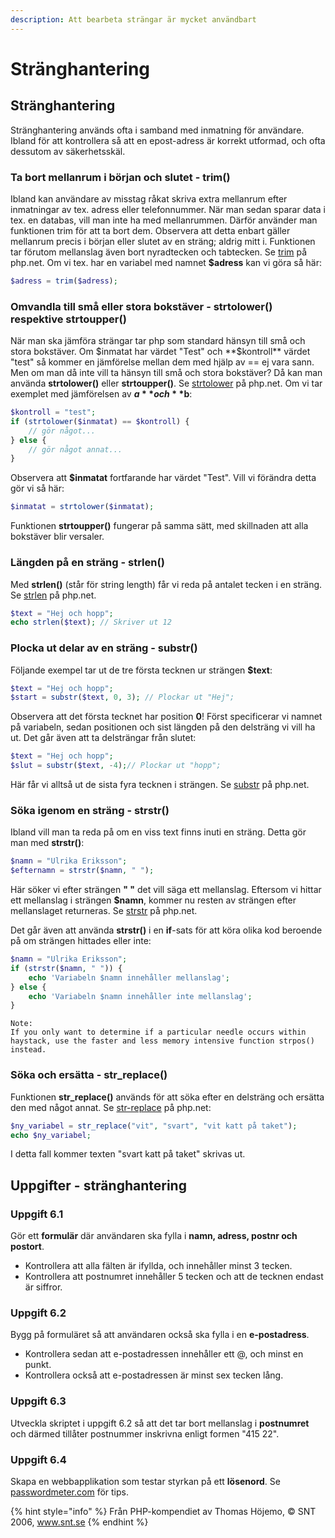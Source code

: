 ```yaml
---
description: Att bearbeta strängar är mycket användbart
---
```


# Stränghantering

## Stränghantering

Stränghantering används ofta i samband med inmatning för användare. Ibland för att kontrollera så att en epost-adress är korrekt utformad, och ofta dessutom av säkerhetsskäl.

### **Ta bort mellanrum i början och slutet - trim\(\)**

Ibland kan användare av misstag råkat skriva extra mellanrum efter inmatningar av tex. adress eller telefonnummer. När man sedan sparar data i tex. en databas, vill man inte ha med mellanrummen. Därför använder man funktionen trim för att ta bort dem. Observera att detta enbart gäller mellanrum precis i början eller slutet av en sträng; aldrig mitt i. Funktionen tar förutom mellanslag även bort nyradtecken och tabtecken. Se [trim](http://php.net/manual/en/function.trim.php) på php.net. Om vi tex. har en variabel med namnet **$adress** kan vi göra så här:

```php
$adress = trim($adress);
```

### **Omvandla till små eller stora bokstäver - strtolower\(\) respektive strtoupper\(\)**

När man ska jämföra strängar tar php som standard hänsyn till små och stora bokstäver. Om $inmatat har värdet "Test" och **$kontroll** värdet "test" så kommer en jämförelse mellan dem med hjälp av == ej vara sann. Men om man då inte vill ta hänsyn till små och stora bokstäver? Då kan man använda **strtolower\(\)** eller **strtoupper\(\)**. Se [strtolower](http://php.net/manual/en/function.strtolower.php) på php.net. Om vi tar exemplet med jämförelsen av **$a** och **$b**:

```php
$kontroll = "test";
if (strtolower($inmatat) == $kontroll) {
    // gör något...
} else {
    // gör något annat...
}
```

Observera att **$inmatat** fortfarande har värdet "Test". Vill vi förändra detta gör vi så här:

```php
$inmatat = strtolower($inmatat);
```

Funktionen **strtoupper\(\)** fungerar på samma sätt, med skillnaden att alla bokstäver blir versaler.

### **Längden på en sträng - strlen\(\)**

Med **strlen\(\)** \(står för string length\) får vi reda på antalet tecken i en sträng. Se [strlen](http://php.net/manual/en/function.strlen.php) på php.net.

```php
$text = "Hej och hopp";
echo strlen($text); // Skriver ut 12
```

### **Plocka ut delar av en sträng - substr\(\)**

Följande exempel tar ut de tre första tecknen ur strängen **$text**:

```php
$text = "Hej och hopp";
$start = substr($text, 0, 3); // Plockar ut "Hej";
```

Observera att det första tecknet har position **0**! Först specificerar vi namnet på variabeln, sedan positionen och sist längden på den delsträng vi vill ha ut. Det går även att ta delsträngar från slutet:

```php
$text = "Hej och hopp";
$slut = substr($text, -4);// Plockar ut "hopp";
```

Här får vi alltså ut de sista fyra tecknen i strängen. Se [substr](http://php.net/manual/en/function.substr.php) på php.net.

### **Söka igenom en sträng - strstr\(\)**

Ibland vill man ta reda på om en viss text finns inuti en sträng. Detta gör man med **strstr\(\)**:

```php
$namn = "Ulrika Eriksson";
$efternamn = strstr($namn, " ");
```

Här söker vi efter strängen **" "** det vill säga ett mellanslag. Eftersom vi hittar ett mellanslag i strängen **$namn**, kommer nu resten av strängen efter mellanslaget returneras. Se [strstr](http://php.net/manual/en/function.strstr.php) på php.net.

Det går även att använda **strstr\(\)** i en **if**-sats för att köra olika kod beroende på om strängen hittades eller inte:

```php
$namn = "Ulrika Eriksson";
if (strstr($namn, " ")) {
    echo 'Variabeln $namn innehåller mellanslag';
} else {
    echo 'Variabeln $namn innehåller inte mellanslag';
}
```

```text
Note:
If you only want to determine if a particular needle occurs within haystack, use the faster and less memory intensive function strpos() instead.
```

### **Söka och ersätta - str\_replace\(\)**

Funktionen **str\_replace\(\)** används för att söka efter en delsträng och ersätta den med något annat. Se [str-replace](http://php.net/manual/en/function.str-replace.php) på php.net:

```php
$ny_variabel = str_replace("vit", "svart", "vit katt på taket");
echo $ny_variabel;
```

I detta fall kommer texten "svart katt på taket" skrivas ut.

## Uppgifter - stränghantering

### **Uppgift 6.1**

Gör ett **formulär** där användaren ska fylla i **namn, adress, postnr och postort**.

* Kontrollera att alla fälten är ifyllda, och innehåller minst 3 tecken.
* Kontrollera att postnumret innehåller 5 tecken och att de tecknen endast är siffror.

### **Uppgift 6.2**

Bygg på formuläret så att användaren också ska fylla i en **e-postadress**.

* Kontrollera sedan att e-postadressen innehåller ett @, och minst en punkt.
* Kontrollera också att e-postadressen är minst sex tecken lång.

### **Uppgift 6.3**

Utveckla skriptet i uppgift 6.2 så att det tar bort mellanslag i **postnumret** och därmed tillåter postnummer inskrivna enligt formen "415 22".

### **Uppgift 6.4**

Skapa en webbapplikation som testar styrkan på ett **lösenord**. Se [passwordmeter.com](http://www.passwordmeter.com/) för tips.

{% hint style="info" %}
Från PHP-kompendiet av Thomas Höjemo, © SNT 2006, www.snt.se
{% endhint %}

